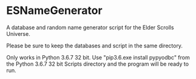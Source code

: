 # ESNameGenerator
A database and random name generator script for the Elder Scrolls Universe.

Please be sure to keep the databases and script in the same directory.

Only works in Python 3.6.7 32 bit. Use "pip3.6.exe install pypyodbc" from the Python 3.6.7 32 bit Scripts directory and the program will be ready to run.
